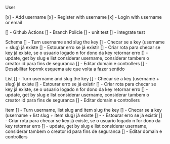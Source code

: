 User

[x] - Add username
    [x] - Register with username
    [x] - Login with username or email

[] - Github Actions
    [] - Branch Policie
    [] - unit test
    [] - integrate test

Schema
[] - Turn username and slug the key
    [] - Checar se a key (username + slug) já existe
        [] - Estourar erro se já existir
    [] - Criar rota para checar se key já existe, se o usuario logado n for dono da key retornar erro
    [] - update, get by slug  e list considerar username, considerar tambem o creator id para fins de seguranca
        [] - Editar domain e controllers
    [] - Desabilitar foprmk esquema ate que volta a fazer sentido

List
[] - Turn username and slug the key
    [] - Checar se a key (username + slug) já existe
        [] - Estourar erro se já existir
    [] - Criar rota para checar se key já existe, se o usuario logado n for dono da key retornar erro
    [] - update, get by slug  e list considerar username, considerar tambem o creator id para fins de seguranca
        [] - Editar domain e controllers

Item
[] - Turn username, list slug and item slug the key
    [] - Checar se a key (username + list slug + item slug) já existe
        [] - - Estourar erro se já existir
    [] - Criar rota para checar se key já existe, se o usuario logado n for dono da key retornar erro
    [] - update, get by slug  e list considerar username, considerar tambem o creator id para fins de seguranca
        [] - Editar domain e controllers

